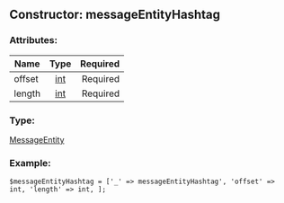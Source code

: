 ## Constructor: messageEntityHashtag  

### Attributes:

| Name     |    Type       | Required |
|----------|:-------------:|---------:|
|offset|[int](../types/int.md) | Required|
|length|[int](../types/int.md) | Required|
### Type: 

[MessageEntity](../types/MessageEntity.md)
### Example:

```
$messageEntityHashtag = ['_' => messageEntityHashtag', 'offset' => int, 'length' => int, ];
```